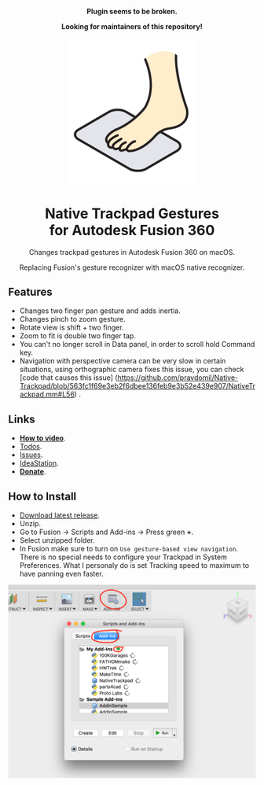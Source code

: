 <div align="center">

**Plugin seems to be broken.**

**Looking for maintainers of this repository!**

<img src="res/logo.png" width="256"/>

# Native Trackpad Gestures<br/>for Autodesk Fusion 360

Changes trackpad gestures in Autodesk Fusion 360 on macOS.

Replacing Fusion's gesture recognizer with macOS native recognizer.

</div>

## Features

- Changes two finger pan gesture and adds inertia.
- Changes pinch to zoom gesture.
- Rotate view is shift + two finger.
- Zoom to fit is double two finger tap.
- You can't no longer scroll in Data panel, in order to scroll hold Command key.
- Navigation with perspective camera can be very slow in certain situations,
  using orthographic camera fixes this issue, you can check [code that causes this issue]
  (https://github.com/pravdomil/Native-Trackpad/blob/563fc1f69e3eb2f6dbee136feb9e3b52e439e907/NativeTrackpad.mm#L56)
  .

## Links

- [**How to video**](https://www.youtube.com/watch?v=7M2McvpOL90).
- [Todos](https://github.com/pravdomil/Native-Trackpad/search?q=todo).
- [Issues](https://github.com/pravdomil/Native-Trackpad/issues).
- [IdeaStation](https://forums.autodesk.com/t5/ideastation-request-a-feature-or/use-native-trackpad-gesture-recognition-on-macos/idi-p/7018667).
- [**Donate**](https://www.paypal.com/cgi-bin/webscr?cmd=_s-xclick&hosted_button_id=BCL2X3AFQBAP2&item_name=NativeTrackpad%20beer).

## How to Install

- [Download latest release](https://github.com/pravdomil/Native-Trackpad/releases/download/0.13/NativeTrackpad.zip).
- Unzip.
- Go to Fusion → Scripts and Add-ins → Press green **+**.
- Select unzipped folder.
- In Fusion make sure to turn on `Use gesture-based view navigation`.
  There is no special needs to configure your Trackpad in System Preferences.
  What I personaly do is set Tracking speed to maximum to have panning even faster.

![manual install](res/install.png)
